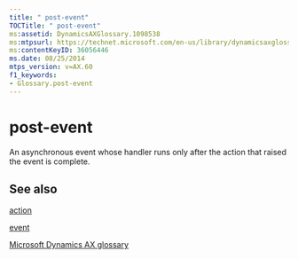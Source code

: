 ```yaml
---
title: " post-event"
TOCTitle: " post-event"
ms:assetid: DynamicsAXGlossary.1098538
ms:mtpsurl: https://technet.microsoft.com/en-us/library/dynamicsaxglossary.1098538(v=AX.60)
ms:contentKeyID: 36056446
ms.date: 08/25/2014
mtps_version: v=AX.60
f1_keywords:
- Glossary.post-event
---
```


# post-event

An asynchronous event whose handler runs only after the action that raised the event is complete.

## See also

[action](action.md)

[event](event.md)

[Microsoft Dynamics AX glossary](glossary/microsoft-dynamics-ax-glossary.md)

  


